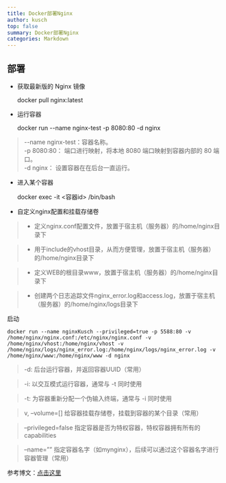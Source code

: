 ```yaml
---
title: Docker部署Nginx
author: kusch
top: false
summary: Docker部署Nginx
categories: Markdown
---
```

## 部署

- 获取最新版的 Nginx 镜像

  	docker pull nginx:latest


- 运行容器

  	docker run --name nginx-test -p 8080:80 -d nginx

> --name nginx-test：容器名称。  
-p 8080:80： 端口进行映射，将本地 8080 端口映射到容器内部的 80 端口。  
-d nginx： 设置容器在在后台一直运行。


- 进入某个容器

  	docker exec -it <容器id> /bin/bash

- 自定义nginx配置和挂载存储卷

> - 定义nginx.conf配置文件，放置于宿主机（服务器）的/home/nginx目录下

> - 用于include的vhost目录，从而方便管理，放置于宿主机（服务器）的/home/nginx目录下

> - 定义WEB的根目录www，放置于宿主机（服务器）的/home/nginx目录下

> - 创建两个日志追踪文件nginx_error.log和access.log，放置于宿主机（服务器）的/home/nginx/logs目录下

启动

    docker run --name nginxKusch --privileged=true -p 5588:80 -v /home/nginx/nginx.conf:/etc/nginx/nginx.conf -v /home/nginx/vhost:/home/nginx/vhost -v /home/nginx/logs/nginx_error.log:/home/nginx/logs/nginx_error.log -v /home/nginx/www:/home/nginx/www -d nginx

> -d: 后台运行容器，并返回容器UUID（常用）

> -i: 以交互模式运行容器，通常与 -t 同时使用

> -t: 为容器重新分配一个伪输入终端，通常与 -i 同时使用

> v, –volume=[] 给容器挂载存储卷，挂载到容器的某个目录（常用）

> –privileged=false 指定容器是否为特权容器，特权容器拥有所有的capabilities

> –name=”” 指定容器名字（如mynginx），后续可以通过这个容器名字进行容器管理（常用）

参考博文：[点击这里](https://blog.csdn.net/qq_41291945/article/details/107898035)
